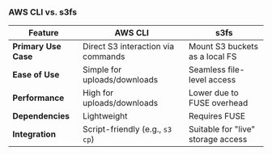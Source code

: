 ### **AWS CLI vs. s3fs**

| Feature                  | AWS CLI                            | s3fs                              |
|--------------------------|-------------------------------------|------------------------------------|
| **Primary Use Case**     | Direct S3 interaction via commands | Mount S3 buckets as a local FS    |
| **Ease of Use**          | Simple for uploads/downloads       | Seamless file-level access        |
| **Performance**          | High for uploads/downloads         | Lower due to FUSE overhead        |
| **Dependencies**         | Lightweight                       | Requires FUSE                     |
| **Integration**          | Script-friendly (e.g., `s3 cp`)    | Suitable for "live" storage access|
